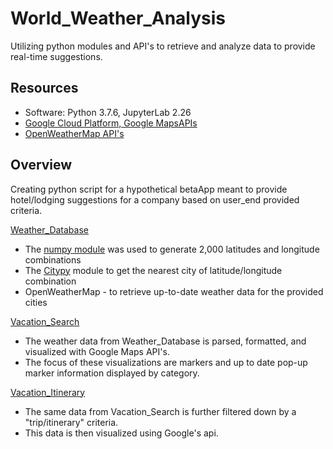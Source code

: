 # World_Weather_Analysis
Utilizing python modules and API's to retrieve and analyze data to provide real-time suggestions. 

## Resources 
- Software: Python 3.7.6, JupyterLab 2.26
- [Google Cloud Platform, Google MapsAPIs](https://cloud.google.com/docs/?hl=en_US#section-6)
- [OpenWeatherMap API's](https://openweathermap.org/)

## Overview 
Creating python script for a hypothetical betaApp meant to provide hotel/lodging suggestions for a company based on user_end provided criteria.

[Weather_Database](https://github.com/DonnieData/World_Weather_Analysis/tree/main/Weather_Database)
- The [numpy module](https://github.com/numpy/numpy) was used to generate 2,000 latitudes and longitude combinations 
- The [Citypy](https://github.com/wingchen/citipy) module to get the nearest city of latitude/longitude combination 
- OpenWeatherMap - to retrieve up-to-date weather data for the provided cities 

[Vacation_Search](https://github.com/DonnieData/World_Weather_Analysis/tree/main/Vacation_Search)
- The weather data from Weather_Database is parsed, formatted, and visualized with Google Maps API's.
- The focus of these visualizations are markers and up to date pop-up marker information displayed by category. 

[Vacation_Itinerary](https://github.com/DonnieData/World_Weather_Analysis/tree/main/Vacation_Itinerary)
- The same data from Vacation_Search is further filtered down by a "trip/itinerary" criteria. 
- This data is then visualized using Google's api. 
